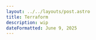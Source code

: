 ```yaml
---
layout: ../../layouts/post.astro
title: Terraform
description: wip
dateFormatted: June 9, 2025
---
```

